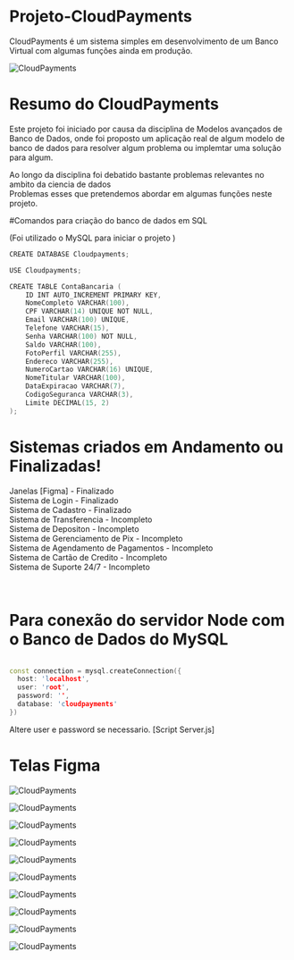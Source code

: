 # Projeto-CloudPayments

CloudPayments é um sistema simples em desenvolvimento de um Banco Virtual com algumas funções ainda em produção. 

![CloudPayments](https://raw.githubusercontent.com/Guilherme-A-Silva/Projeto-CloudPayments/5cce087fff6294b5d714298543a8949788f9459f/Front-End/Assets/Logo%201.svg?token=AQKNIPGPIOMDB3ABVVLT3QLF4EMQY)

# Resumo do CloudPayments

Este projeto foi iniciado por causa da disciplina de Modelos avançados de Banco de Dados, onde foi proposto um aplicação real de algum modelo de banco de dados para resolver algum problema ou implemtar uma solução para algum. <br>

Ao longo da disciplina foi debatido bastante problemas relevantes no ambito da ciencia de dados <br>
Problemas esses que pretendemos abordar em algumas funções neste projeto.<br>

#Comandos para criação do banco de dados em SQL <br>

(Foi utilizado o MySQL para iniciar o projeto )<br>

```c++
CREATE DATABASE Cloudpayments;

USE Cloudpayments;

CREATE TABLE ContaBancaria (
    ID INT AUTO_INCREMENT PRIMARY KEY,
    NomeCompleto VARCHAR(100),
    CPF VARCHAR(14) UNIQUE NOT NULL,
    Email VARCHAR(100) UNIQUE,
    Telefone VARCHAR(15),
    Senha VARCHAR(100) NOT NULL,
    Saldo VARCHAR(100),
    FotoPerfil VARCHAR(255),
    Endereco VARCHAR(255),
    NumeroCartao VARCHAR(16) UNIQUE,
    NomeTitular VARCHAR(100),
    DataExpiracao VARCHAR(7),
    CodigoSeguranca VARCHAR(3),
    Limite DECIMAL(15, 2)
);

```

# Sistemas criados em Andamento ou Finalizadas!

Janelas [Figma] - Finalizado <br>
Sistema de Login - Finalizado <br>
Sistema de Cadastro - Finalizado <br>
Sistema de Transferencia - Incompleto <br>
Sistema de Depositon - Incompleto <br>
Sistema de Gerenciamento de Pix - Incompleto <br>
Sistema de Agendamento de Pagamentos - Incompleto <br>
Sistema de Cartão de Credito - Incompleto <br>
Sistema de Suporte 24/7 - Incompleto <br>

<br>

# Para conexão do servidor Node com o Banco de Dados do MySQL

```c++

const connection = mysql.createConnection({
  host: 'localhost',
  user: 'root', 
  password: '',
  database: 'cloudpayments'
})

```

Altere user e password se necessario. [Script Server.js]

# Telas Figma

![CloudPayments](https://github.com/Guilherme-A-Silva/Projeto-CloudPayments/blob/main/Front-End/Assets/Figma/Login.png?raw=true)

![CloudPayments](https://github.com/Guilherme-A-Silva/Projeto-CloudPayments/blob/main/Front-End/Assets/Figma/Cadastro%20-%201.png?raw=true)

![CloudPayments](https://github.com/Guilherme-A-Silva/Projeto-CloudPayments/blob/main/Front-End/Assets/Figma/Cadastro%20-%202.png?raw=true)

![CloudPayments](https://github.com/Guilherme-A-Silva/Projeto-CloudPayments/blob/main/Front-End/Assets/Figma/Cadastro%20-%203.png?raw=true)

![CloudPayments](https://github.com/Guilherme-A-Silva/Projeto-CloudPayments/blob/main/Front-End/Assets/Figma/Cadastro%20-%204.png?raw=true)

![CloudPayments](https://github.com/Guilherme-A-Silva/Projeto-CloudPayments/blob/main/Front-End/Assets/Figma/Extrato%20-%201.png?raw=true)

![CloudPayments](https://github.com/Guilherme-A-Silva/Projeto-CloudPayments/blob/main/Front-End/Assets/Figma/Extrato%20-%202.png?raw=true)

![CloudPayments](https://github.com/Guilherme-A-Silva/Projeto-CloudPayments/blob/main/Front-End/Assets/Figma/Home.png?raw=true)

![CloudPayments](https://github.com/Guilherme-A-Silva/Projeto-CloudPayments/blob/main/Front-End/Assets/Figma/Transfer%C3%AAncia%20-%201.png?raw=true)

![CloudPayments](https://github.com/Guilherme-A-Silva/Projeto-CloudPayments/blob/main/Front-End/Assets/Figma/Transfer%C3%AAncia%20-%202.png?raw=true)
